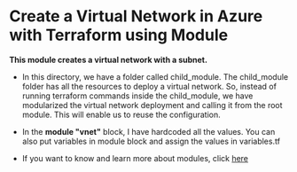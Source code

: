 # Create a Virtual Network in Azure with Terraform using Module

**This module creates a virtual network with a subnet.**



- In this directory, we have a folder called child_module. The child_module folder has all the resources to deploy a virtual network. So, instead of running terraform commands inside the child_module, we have modularized the virtual network deployment and calling it from the root module. This will enable us to reuse the configuration.

- In the **module "vnet"** block, I have hardcoded all the values. You can also put variables in module block and assign the values in variables.tf

- If you want to know and learn more about modules, click [here](https://www.terraform.io/docs/configuration/modules.html)



